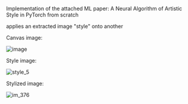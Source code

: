 Implementation of the attached ML paper: A Neural Algorithm of Artistic Style in PyTorch from scratch

applies an extracted image "style" onto another

Canvas image:

![image](https://github.com/user-attachments/assets/709e4336-c922-475f-8be9-3f78d3dc6b81)


Style image:

![style_5](https://github.com/user-attachments/assets/2b72eeb8-fd0c-45d7-916c-9427e79934c1)


Stylized image:

![im_376](https://github.com/user-attachments/assets/4c894805-8c26-4794-a00b-3bed3eaaa60a)

